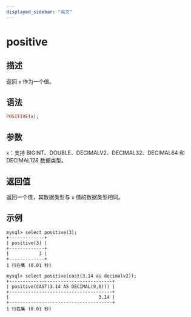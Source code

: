 ```yaml
---
displayed_sidebar: "英文"
---
```


# positive

## 描述

返回 `x` 作为一个值。

## 语法

```Haskell
POSITIVE(x);
```

## 参数

`x`：支持 BIGINT、DOUBLE、DECIMALV2、DECIMAL32、DECIMAL64 和 DECIMAL128 数据类型。

## 返回值

返回一个值，其数据类型与 `x` 值的数据类型相同。

## 示例

```Plain
mysql> select positive(3);
+-------------+
| positive(3) |
+-------------+
|           3 |
+-------------+
1 行在集 (0.01 秒)

mysql> select positive(cast(3.14 as decimalv2));
+--------------------------------------+
| positive(CAST(3.14 AS DECIMAL(9,0))) |
+--------------------------------------+
|                                 3.14 |
+--------------------------------------+
1 行在集 (0.01 秒)
```